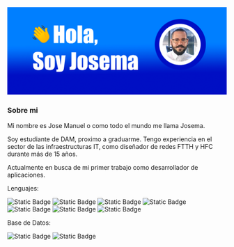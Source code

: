 <img src="./img/1707132967682kk96cnqg.png"/>

### Sobre mi
Mi nombre es Jose Manuel o como todo el mundo me llama Josema.

Soy estudiante de DAM, proximo a graduarme. Tengo experiencia en el sector de las infraestructuras IT, como diseñador de redes FTTH y HFC durante más de 15 años. 

Actualmente en busca de mi primer trabajo como desarrollador de aplicaciones.

Lenguajes:

![Static Badge](https://img.shields.io/badge/Python-blue)
![Static Badge](https://img.shields.io/badge/Java-orange)
![Static Badge](https://img.shields.io/badge/C%23-purple)
![Static Badge](https://img.shields.io/badge/Kotlin-green)
![Static Badge](https://img.shields.io/badge/HTML5-red)
![Static Badge](https://img.shields.io/badge/CSS-blue)
![Static Badge](https://img.shields.io/badge/Markdown-black)

Base de Datos:

![Static Badge](https://img.shields.io/badge/MySQL-blue)
![Static Badge](https://img.shields.io/badge/MongoDB-green)

<!--
**JosemaMoreno/josemamoreno** is a ✨ _special_ ✨ repository because its `README.md` (this file) appears on your GitHub profile.

Here are some ideas to get you started:

- 🔭 I’m currently working on ...
- 🌱 I’m currently learning ...
- 👯 I’m looking to collaborate on ...
- 🤔 I’m looking for help with ...
- 💬 Ask me about ...
- 📫 How to reach me: ...
- 😄 Pronouns: ...
- ⚡ Fun fact: ...
-->
